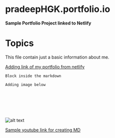 # pradeepHGK.portfolio.io
**Sample Portfolio Project linked to Netlify**
# Topics 
This file contain just a basic information about me.


[Adding link of my portfolio from netlify](webarvr.pradeephgk.netlify.com)

```My block
Block inside the markdown
```

```
Adding image below







```
![alt text](https://addingImageURL)

[Sample youtube link for creating MD](https://youtu.be/eJojC3lSkwg)
